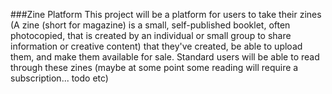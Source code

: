 ###Zine Platform
This project will be a platform for users to take their zines (A zine (short for magazine) is a small, self-published booklet, often photocopied, that is created by an individual or small group to share information or creative content) that they've created, be able to upload them, and make them available for sale. Standard users will be able to read through these zines (maybe at some point some reading will require a subscription... todo etc)
